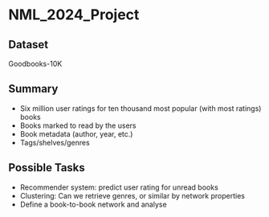 # NML_2024_Project

## Dataset
Goodbooks-10K

## Summary 
- Six million user ratings for ten thousand most popular (with most ratings) books 
- Books marked to read by the users 
- Book metadata (author, year, etc.) 
- Tags/shelves/genres

## Possible Tasks
- Recommender system: predict user rating for unread books 
- Clustering: Can we retrieve genres, or similar by network properties 
- Define a book-to-book network and analyse
